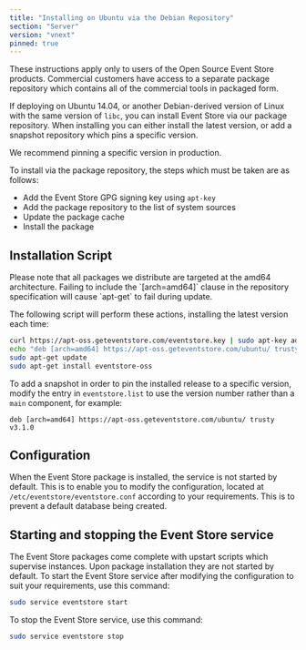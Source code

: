```yaml
---
title: "Installing on Ubuntu via the Debian Repository"
section: "Server"
version: "vnext"
pinned: true
---
```


<span class="note--warning">
These instructions apply only to users of the Open Source Event Store products. Commercial customers have access to a separate package repository which contains all of the commercial tools in packaged form.
</span>

If deploying on Ubuntu 14.04, or another Debian-derived version of Linux with the same version of `libc`, you can install Event Store via our package repository. When installing you can either install the latest version, or add a snapshot repository which pins a specific version.

We recommend pinning a specific version in production.

To install via the package repository, the steps which must be taken are as follows:

- Add the Event Store GPG signing key using `apt-key`
- Add the package repository to the list of system sources
- Update the package cache
- Install the package

## Installation Script

<span class="note--warning">
Please note that all packages we distribute are targeted at the amd64 architecture. Failing to include the `[arch=amd64]` clause in the repository specification will cause `apt-get` to fail during update.
</span>

The following script will perform these actions, installing the latest version each time:

```bash
curl https://apt-oss.geteventstore.com/eventstore.key | sudo apt-key add -
echo "deb [arch=amd64] https://apt-oss.geteventstore.com/ubuntu/ trusty main" | sudo tee /etc/apt/sources.list.d/eventstore.list
sudo apt-get update
sudo apt-get install eventstore-oss
```

To add a snapshot in order to pin the installed release to a specific version, modify the entry in `eventstore.list` to use the version number rather than a `main` component, for example:

```
deb [arch=amd64] https://apt-oss.geteventstore.com/ubuntu/ trusty v3.1.0
```

## Configuration

When the Event Store package is installed, the service is not started by default. This is to enable you to modify the configuration, located at `/etc/eventstore/eventstore.conf` according to your requirements. This is to prevent a default database being created.

## Starting and stopping the Event Store service

The Event Store packages come complete with upstart scripts which supervise instances. Upon package installation they are not started by default. To start the Event Store service after modifying the configuration to suit your requirements, use this command:

```bash
sudo service eventstore start
```

To stop the Event Store service, use this command:

```bash
sudo service eventstore stop
```
